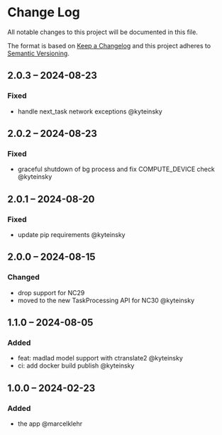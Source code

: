 <!--
  - SPDX-FileCopyrightText: 2024 Nextcloud GmbH and Nextcloud contributors
  - SPDX-License-Identifier: MIT
-->
# Change Log
All notable changes to this project will be documented in this file.

The format is based on [Keep a Changelog](http://keepachangelog.com/)
and this project adheres to [Semantic Versioning](http://semver.org/).

## 2.0.3 – 2024-08-23
### Fixed
- handle next_task network exceptions @kyteinsky

## 2.0.2 – 2024-08-23
### Fixed
- graceful shutdown of bg process and fix COMPUTE_DEVICE check @kyteinsky

## 2.0.1 – 2024-08-20
### Fixed
- update pip requirements @kyteinsky

## 2.0.0 – 2024-08-15
### Changed
- drop support for NC29
- moved to the new TaskProcessing API for NC30 @kyteinsky

## 1.1.0 – 2024-08-05
### Added
- feat: madlad model support with ctranslate2 @kyteinsky
- ci: add docker build publish @kyteinsky


## 1.0.0 – 2024-02-23
### Added
* the app @marcelklehr
